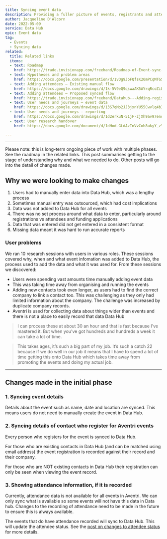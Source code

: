 ```yaml
---
title: Syncing event data
description: Providing a fuller picture of events, registrants and attendees by syncing data rather than relying on manual entry.
author: Jacqueline D'Alcorn
date: 2022-05-09
service: Data Hub
epic: Event data 
tag:
  - Events
  - Syncing data
related:
  title: Related links
  items:
  - text: Roadmap
    href: https://trade.invisionapp.com/freehand/Roadmap-of-Event-sync-f12Fy8ipu
  - text: Hypotheses and problem areas
    href: https://docs.google.com/presentation/d/1vOg9JoFQfsK20mPCqMTGSVw6SrRgvXggmD33ZgNUYeg/edit#slide=id.g11409d3f6c2_1_0
  - text: Adding attendees – Existing manual flow
    href: https://docs.google.com/drawings/d/1k-5V9eQ9qswaAK5AYrqRcoZiL3NsvtGiR5c0eE0no8Y
  - text: Adding attendees – Proposed synced flow
    href: https://trade.invisionapp.com/freehand/Datahub---Adding-registrants--attendees-oOLhA4tPz
  - text: User needs and journeys – event data
    href: https://docs.google.com/drawings/d/13S7qMo2JJ3jxnYU55Cwvlq4bIVHsLCGxE6nep4uuifE
  - text: User needs and journeys – reporting
    href: https://docs.google.com/drawings/d/1d2erkuN-51jF-zjXh9av97enqTFAuHqQI4hVWUBIC7k
  - text: User research handover
    href: https://docs.google.com/document/d/1dHod-GLdAzInVvCoh8ukyY_zYCP9OXf2NDVtNYz7Ao0/edit#

---
```


***
Please note: this is long-term ongoing piece of work with multiple phases. See the roadmap in the related links. This post summarises getting to the stage of understanding why and what we needed to do. Other posts will go into the detail of changes made.

## Why we were looking to make changes
1. Users had to manually enter data into Data Hub, which was a lengthy process
2. Sometimes manual entry was outsourced, which had cost implications
3. Data was not added to Data Hub for all events
4. There was no set process around what data to enter, particularly around registrations vs attendees and funding applications
5. Data that was entered did not get entered in a consistent format
6. Missing data meant it was hard to run accurate reports

### User problems
We ran 10 research sessions with users in various roles. These sessions covered why, when and what event infomation was added to Data Hub, the process used to add the data and what it was used for. From these sessions we discovered:

* Users were spending vast amounts time manually adding event data
* This was taking time away from organising and running the events
* Adding new contacts took even longer, as users had to find the correct company to link a contact too. This was challenging as they only had limited information about the company. The challenge was increased by duplicate company records.
* Aventri is used for collecting data about things wider than events and there is not a place to easily record that data Data Hub

> I can process these at about 30 an hour and that is fast because I’ve mastered it. But when you’ve got hundreds and hundreds a week it can take a lot of time.

> This takes ages, it’s such a big part of my job. It’s such a catch 22 because if we do well in our job it means that I have to spend a lot of time getting this onto Data Hub which takes time away from promoting the events and doing my actual job.

***
## Changes made in the initial phase
### 1. Syncing event details
Details about the event such as name, date and location are synced. This means users do not need to manually create the event in Data Hub.

### 2. Syncing details of contact who register for Aventri events
Every person who registers for the event is synced to Data Hub.

For those who are existing contacts in Data Hub (and can be matched using email address) the event registration is recorded against their record and their company.

For those who are NOT existing contacts in Data Hub their registration can only be seen when viewing the event record.

### 3. Showing attendance information, if it is recorded
Currently, attendance data is not available for all events in Aventri. We can only sync what is available so some events will not have this data in Data hub. Changes to the recording of attendance need to be made in the future to ensure this is always available.

The events that do have attendance recorded will sync to Data Hub. This will update the attendee status. See the [post on changes to attendee status](/data-hub/event-attendee-status/) for more details.
